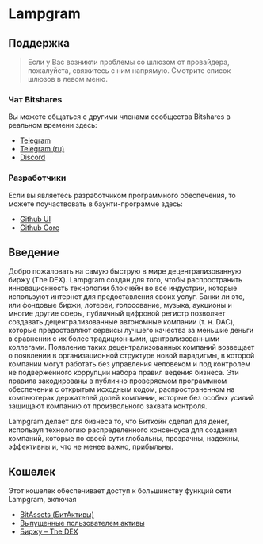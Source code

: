 # Lampgram

## Поддержка

> Если у Вас возникли проблемы со шлюзом от провайдера, пожалуйста, свяжитесь с ним напрямую. Смотрите список шлюзов в левом меню.

### Чат Bitshares

Вы можете общаться с другими членами сообщества Bitshares в реальном времени здесь:

- [Telegram](https://t.me/BitSharesDEX)
- [Telegram (ru)](https://t.me/BitSharesDEX_RU)
- [Discord](https://discord.gg/GsjQfAJ)

### Разработчики

Если вы являетесь разработчиком программного обеспечения, то можете поучаствовать в баунти-программе здесь:

- [Github UI](https://github.com/bitshares/bitshares-ui)
- [Github Core](https://github.com/bitshares/bitshares-core) 

## Введение

Добро пожаловать на самую быструю в мире децентрализованную биржу (The DEX). Lampgram создан для того, чтобы распространить инновационность технологии блокчейн во все индустрии, которые используют интернет для предоставления своих услуг. Банки ли это, или фондовые биржи, лотереи, голосование, музыка, аукционы и многие другие сферы, публичный цифровой регистр позволяет создавать децентрализованные автономные компании (т. н. DAC), которые предоставляют сервисы лучшего качества за меньшие деньги в сравнении с их более традиционными, централизованными коллегами. Появление таких децентрализованных компаний возвещает о появлении в организационной структуре новой парадигмы, в которой компании могут работать без управления человеком и под контролем не подверженного коррупции набора правил ведения бизнеса. Эти правила закодированы в публично проверяемом программном обеспечении с открытым исходным кодом, распространенном на компьютерах держателей долей компании, которые без особых усилий защищают компанию от произвольного захвата контроля.

Lampgram делает для бизнеса то, что Биткойн сделал для денег, используя технологию распределенного консенсуса для создания компаний, которые по своей сути глобальны, прозрачны, надежны, эффективны и, что не менее важно, прибыльны.

## Кошелек

Этот кошелек обеспечивает доступ к большинству функций сети Lampgram, включая

- [BitAssets (БитАктивы)](/exchange/help/assets/mpa)
- [Выпущенные пользователем активы](/exchange/help/assets/uia)
- [Биржу – The DEX](/exchange/help/dex/introduction)

